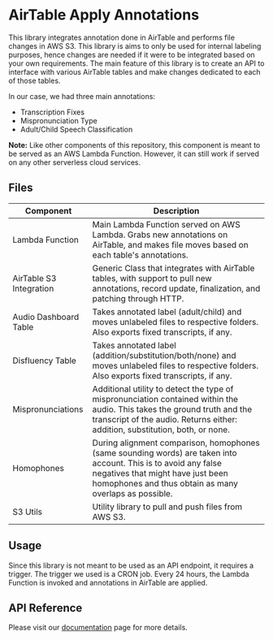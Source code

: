 # AirTable Apply Annotations

This library integrates annotation done in AirTable and performs file changes in AWS S3. This library is aims to only be used for internal labeling purposes, hence changes are needed if it were to be integrated based on your own requirements. The main feature of this library is to create an API to interface with various AirTable tables and make changes dedicated to each of those tables. 

In our case, we had three main annotations:
- Transcription Fixes
- Mispronunciation Type
- Adult/Child Speech Classification

**Note:** Like other components of this repository, this component is meant to be served as an AWS Lambda Function. However, it can still work if served on any other serverless cloud services. 

## Files

| Component               | Description                                                                                                                                                                                                   |
| ----------------------- | ------------------------------------------------------------------------------------------------------------------------------------------------------------------------------------------------------------- |
| Lambda Function         | Main Lambda Function served on AWS Lambda. Grabs new annotations on AirTable, and makes file moves based on each table's annotations.                                                                         |
| AirTable S3 Integration | Generic Class that integrates with AirTable tables, with support to pull new annotations, record update, finalization, and patching through HTTP.                                                             |
| Audio Dashboard Table   | Takes annotated label (adult/child) and moves unlabeled files to respective folders. Also exports fixed transcripts, if any.                                                                                  |
| Disfluency Table        | Takes annotated label (addition/substitution/both/none) and moves unlabeled files to respective folders. Also exports fixed transcripts, if any.                                                              |
| Mispronunciations       | Additional utility to detect the type of mispronunciation contained within the audio. This takes the ground truth and the transcript of the audio. Returns either: addition, substitution, both, or none.     |
| Homophones              | During alignment comparison, homophones (same sounding words) are taken into account. This is to avoid any false negatives that might have just been homophones and thus obtain as many overlaps as possible. |
| S3 Utils                | Utility library to pull and push files from AWS S3.                                                                                                                                                           |

## Usage

Since this library is not meant to be used as an API endpoint, it requires a trigger. The trigger we used is a CRON job. Every 24 hours, the Lambda Function is invoked and annotations in AirTable are applied.

## API Reference

Please visit our [documentation](https://bookbot-kids.github.io/label-pipeline/reference/airtable_apply_annotations/lambda_function/) page for more details.